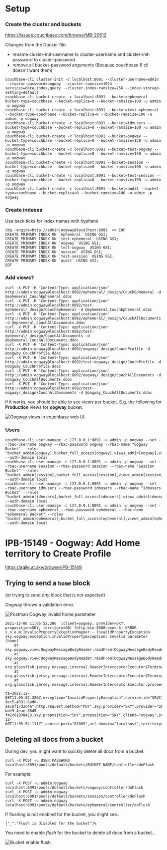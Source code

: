 # Setup

### Create the cluster and buckets

https://issues.couchbase.com/browse/MB-20512

Changes from the Docker file:

- rename cluster-init-username to cluster-username and cluster-init-password to cluster-password
- remove all bucket-password arguments (Because couchbase 6 cli doesn't want them)

```
couchbase-cli cluster-init -c localhost:8091 --cluster-username=admin --cluster-password=oogway --cluster-ramsize=1024 --services=data,index,query --cluster-index-ramsize=256 --index-storage-setting=default
couchbase-cli bucket-create -c localhost:8091 --bucket=ephemeral --bucket-type=couchbase --bucket-replica=0 --bucket-ramsize=100 -u admin -p oogway
couchbase-cli bucket-create -c localhost:8091 --bucket=test-ephemeral --bucket-type=couchbase --bucket-replica=0 --bucket-ramsize=100 -u admin -p oogway
couchbase-cli bucket-create -c localhost:8091 --bucket=idmusers --bucket-type=couchbase --bucket-replica=0 --bucket-ramsize=100 -u admin -p oogway
couchbase-cli bucket-create -c localhost:8091 --bucket=oogway --bucket-type=couchbase --bucket-replica=0 --bucket-ramsize=150 -u admin -p oogway
couchbase-cli bucket-create -c localhost:8091 --bucket=test-oogway --bucket-type=couchbase --bucket-replica=0 --bucket-ramsize=150 -u admin -p oogway
couchbase-cli bucket-create -c localhost:8091 --bucket=session --bucket-type=couchbase --bucket-replica=0 --bucket-ramsize=100 -u admin -p oogway
couchbase-cli bucket-create -c localhost:8091 --bucket=test-session --bucket-type=couchbase --bucket-replica=0 --bucket-ramsize=100 -u admin -p oogway
couchbase-cli bucket-create -c localhost:8091 --bucket=audit --bucket-type=couchbase --bucket-replica=0 --bucket-ramsize=100 -u admin -p oogway
```

### Create indexes

Use back ticks for index names with hyphens

```
cbq -engine=http://admin:oogway@localhost:8093  << EOF
CREATE PRIMARY INDEX ON `ephemeral` USING GSI;
CREATE PRIMARY INDEX ON `test-ephemeral` USING GSI;
CREATE PRIMARY INDEX ON `oogway` USING GSI;
CREATE PRIMARY INDEX ON `test-oogway` USING GSI;
CREATE PRIMARY INDEX ON `session` USING GSI;
CREATE PRIMARY INDEX ON `test-session` USING GSI;
CREATE PRIMARY INDEX ON `audit` USING GSI;
EOF
```

### Add views?

```
curl -X PUT -H 'Content-Type: application/json' http://admin:oogway@localhost:8092/ephemeral/_design/CouchEphemeral -d @ephemeral_CouchEphemeral.ddoc
curl -X PUT -H 'Content-Type: application/json' http://admin:oogway@localhost:8092/test-ephemeral/_design/CouchEphemeral -d @ephemeral_CouchEphemeral.ddoc
curl -X PUT -H 'Content-Type: application/json' http://admin:oogway@localhost:8092/ephemeral/_design/CouchAllDocuments -d @ephemeral_CouchAllDocuments.ddoc
curl -X PUT -H 'Content-Type: application/json' http://admin:oogway@localhost:8092/test-ephemeral/_design/CouchAllDocuments -d @ephemeral_CouchAllDocuments.ddoc
curl -X PUT -H 'Content-Type: application/json' http://admin:oogway@localhost:8092/oogway/_design/CouchProfile -d @oogway_CouchProfile.ddoc
curl -X PUT -H 'Content-Type: application/json' http://admin:oogway@localhost:8092/test-oogway/_design/CouchProfile -d @oogway_CouchProfile.ddoc
curl -X PUT -H 'Content-Type: application/json' http://admin:oogway@localhost:8092/oogway/_design/CouchAllDocuments -d @oogway_CouchAllDocuments.ddoc
curl -X PUT -H 'Content-Type: application/json' http://admin:oogway@localhost:8092/test-oogway/_design/CouchAllDocuments -d @oogway_CouchAllDocuments.ddoc
```

If it works, you should be able to see views per bucket. E.g. the following for **Production** views for **oogway** bucket.

![Oogway views in couchbase web UI](oogway-views.jpg)




### Users

```
couchbase-cli user-manage -c 127.0.0.1:8091 -u admin -p oogway --set --rbac-username oogway --rbac-password oogway --rbac-name "Oogway Bucket" --roles "bucket_admin[oogway],bucket_full_access[oogway],views_admin[oogway],views_reader[oogway]" --auth-domain local
couchbase-cli user-manage -c 127.0.0.1:8091 -u admin -p oogway --set --rbac-username session --rbac-password session --rbac-name "Session Bucket" --roles "bucket_admin[session],bucket_full_access[session],views_admin[session],views_reader[session]" --auth-domain local
couchbase-cli user-manage -c 127.0.0.1:8091 -u admin -p oogway --set --rbac-username idmusers --rbac-password idmusers --rbac-name "Idmusers Bucket" --roles "bucket_admin[idmusers],bucket_full_access[idmusers],views_admin[idmusers],views_reader[idmusers]" --auth-domain local
couchbase-cli user-manage -c 127.0.0.1:8091 -u admin -p oogway --set --rbac-username ephemeral --rbac-password ephemeral --rbac-name "ephemeral Bucket" --roles "bucket_admin[ephemeral],bucket_full_access[ephemeral],views_admin[ephemeral],views_reader[ephemeral]" --auth-domain local
```










# IPB-15149 - Oogway: Add Home territory to Create Profile

https://agile.at.sky/browse/IPB-15149

## Trying to send a `home` block

(or trying to send *any* block that is not expected)

Oogway throws a validation error.

![Postman Oogway invalid home parameter](postman-oogway-invalid-home-parameter.jpg)

```
2021-12-08 11:05:52,286  [client=oogway, provider=SKY, proposition=SKY, territory=GB] [http-bio-8080-exec-6] ERROR s.o.e.m.InvalidPropertyExceptionMapper - InvalidPropertyException
sky.oogway.exception.InvalidPropertyException: Invalid parameter [home]
	at sky.oogway.view.OogwayMessageBodyReader.readFrom(OogwayMessageBodyReader.java:93)
	at sky.oogway.view.OogwayMessageBodyReader.readFrom(OogwayMessageBodyReader.java:30)
	at org.glassfish.jersey.message.internal.ReaderInterceptorExecutor$TerminalReaderInterceptor.invokeReadFrom(ReaderInterceptorExecutor.java:233)
	at org.glassfish.jersey.message.internal.ReaderInterceptorExecutor$TerminalReaderInterceptor.aroundReadFrom(ReaderInterceptorExecutor.java:212)
	at org.glassfish.jersey.message.internal.ReaderInterceptorExecutor.proceed(ReaderInterceptorExecutor.java:132)

ts=2021-12-08T11:05:52.320Z,exception="InvalidPropertyException",service.id="SRVCI0011861",destination.port="8080",sky.provider_territory="GB",ua="PostmanRuntime/7.28.4",url.scheme="http",elapsed=212,sky.top_tenant="identity",sky.request_id="8d659ea0-9ec5-4391-8ad0-aa7af17d2c4a",http.request.method="PUT",sky.provider="SKY",provider="SKY",requestId=cee2dc34-bde9-4eae-88d5-f42c61938428,sky.proposition="SKY",proposition="SKY",client="oogway",source.ip=0:0:0:0:0:0:0:1,http.response.status_code="400",errorcode=902,error.code="902",user_agent.original="PostmanRuntime/7.28.4",method=PUT,destination.ip="0:0:0:0:0:0:0:1",accept=v4,contenttype=v4,event.duration="212",@timestamp="2021-12-08T11:05:52.111Z",source.port="61005",url.domain="localhost",territory="GB",status=400
```


## Deleting all docs from a bucket

During dev, you might want to quickly delete all docs from a bucket.

```
curl -X POST -u USER:PASSWORD localhost:8091/pools/default/buckets/BUCKET_NAME/controller/doFlush
```

For example:

```
curl -X POST -u admin:oogway localhost:8091/pools/default/buckets/oogway/controller/doFlush
curl -X POST -u admin:oogway localhost:8091/pools/default/buckets/session/controller/doFlush
curl -X POST -u admin:oogway localhost:8091/pools/default/buckets/ephemeral/controller/doFlush
```

If flushing is not enabled for the bucket, you might see...

```
{"_":"Flush is disabled for the bucket"}%
```

You need to enable *flush* for the bucket to delete all docs from a bucket...

![Bucket enable flush](bucket-enable-flush.jpg)
